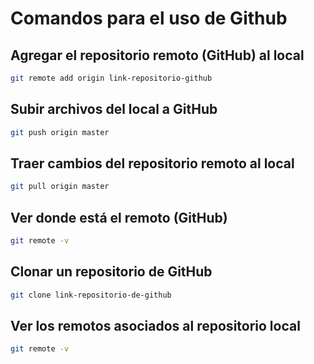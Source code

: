 # Comandos para el uso de Github

## Agregar el repositorio remoto (GitHub) al local

```bash
git remote add origin link-repositorio-github
```

## Subir archivos del local a GitHub

```bash
git push origin master
```

## Traer cambios del repositorio remoto al local

```bash
git pull origin master
```

## Ver donde está el remoto (GitHub)

```bash
git remote -v
```

## Clonar un repositorio de GitHub

```bash
git clone link-repositorio-de-github
```

## Ver los remotos asociados al repositorio local

```bash
git remote -v
```